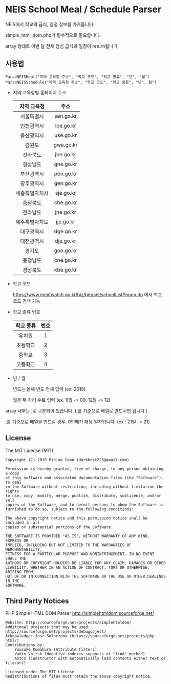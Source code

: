 # NEIS School Meal / Schedule Parser

NEIS에서 학교의 급식, 일정 정보를 가져옵니다.

simple_html_dom.php가 필수적으로 필요합니다.

array 형태로 이번 달 전체 점심 급식과 일정이 return됩니다.

<h2>사용법</h2>

	ParseNEISMeal("지역 교육청 주소", "학교 코드", "학교 종류", "년", "월")
	ParseNEISSchedule("지역 교육청 주소", "학교 코드", "학교 종류", "년", 월")
	
	
* 지역 교육청별 홈페이지 주소

  | 지역 교육청 | 주소 |
  | :----:| :--:     |
  | 서울특별시 | sen.go.kr |
  | 인천광역시 | ice.go.kr |
  | 울산광역시 | use.go.kr |
  | 강원도 | gwe.go.kr |
  | 전라북도 | jbe.go.kr |
  | 경상남도 | gne.go.kr |
  | 부산광역시 | pen.go.kr |
  | 광주광역시 | gen.go.kr |
  | 세종특별자치시 | sje.go.kr |
  | 충청북도 | cbe.go.kr |
  | 전라남도 | jne.go.kr |
  | 제주특별자치도 | jje.go.kr |
  | 대구광역시 | dge.go.kr |
  | 대전광역시 | dje.go.kr |
  | 경기도 | goe.go.kr |
  | 충청남도 | cne.go.kr |
  | 경상북도 | kbe.go.kr |

* 학교 코드

  https://www.meatwatch.go.kr/biz/bm/sel/schoolListPopup.do 에서 학교 코드 검색 가능

* 학교 종류 번호

  | 학교 종류 | 번호 |
  | :-------: | :--: |
  |  유치원   |  1   |
  | 초등학교  |  2   |
  |  중학교   |  3   |
  | 고등학교  |  4   |

* 년 / 월

  년도는 올해 년도 전체 입력 (ex. 2018)

  월은 두 자리 수로 입력 (ex. 9월 -> 09, 12월 -> 12)

array 내부는 ;로 구분되어 있습니다. (;를 기준으로 배열로 만드시면 됩니다.)

;를 기준으로 배열을 만드실 경우, 0번째가 해당 일자입니다. (ex : 21일 -> 21)

<h2>License</h2>

The MIT License (MIT)

	Copyright (C) 2018 Minjae Seon (darkhost225@gmail.com) 
	
	Permission is hereby granted, free of charge, to any person obtaining a copy
	of this software and associated documentation files (the "Software"), to deal
	in the Software without restriction, including without limitation the rights
	to use, copy, modify, merge, publish, distribute, sublicense, and/or sell
	copies of the Software, and to permit persons to whom the Software is
	furnished to do so, subject to the following conditions:
	
	The above copyright notice and this permission notice shall be included in all
	copies or substantial portions of the Software.
	
	THE SOFTWARE IS PROVIDED "AS IS", WITHOUT WARRANTY OF ANY KIND, EXPRESS OR
	IMPLIED, INCLUDING BUT NOT LIMITED TO THE WARRANTIES OF MERCHANTABILITY,
	FITNESS FOR A PARTICULAR PURPOSE AND NONINFRINGEMENT. IN NO EVENT SHALL THE
	AUTHORS OR COPYRIGHT HOLDERS BE LIABLE FOR ANY CLAIM, DAMAGES OR OTHER
	LIABILITY, WHETHER IN AN ACTION OF CONTRACT, TORT OR OTHERWISE, ARISING FROM,
	OUT OF OR IN CONNECTION WITH THE SOFTWARE OR THE USE OR OTHER DEALINGS IN THE
	SOFTWARE.

<h2>Third Party Notices</h2>

PHP Simple HTML DOM Parser
http://simplehtmldom.sourceforge.net/

	Website: http://sourceforge.net/projects/simplehtmldom/
	Additional projects that may be used: http://sourceforge.net/projects/debugobject/
	Acknowledge: Jose Solorzano (https://sourceforge.net/projects/php-html/)
	Contributions by:
 		Yousuke Kumakura (Attribute filters)
 		Vadim Voituk (Negative indexes supports of "find" method)
 		Antcs (Constructor with automatically load contents either text or file/url)
		
	Licensed under The MIT License
	Redistributions of files must retain the above copyright notice.

